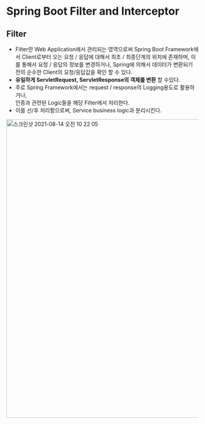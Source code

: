 # Spring Boot Filter and Interceptor

## Filter
  * Filter란 Web Application에서 관리되는 영역으로써 Spring Boot Framework에서 Client로부터 오는 요청 / 응답에 대해서 최초 / 최종단계의 위치에 존재하며, 이를 통해서 요청 / 응답의 정보를 변경하거나, Spring에 의해서 데이터가 변환되기 전의 순수한 Client의 요청/응답값을 확인 할 수 있다.
  * **유일하게 ServletRequest, ServletResponse의 객체를 변환** 할 수있다.
  * 주로 Spring Framework에서는 request / response의 Logging용도로 활용하거나, <br /> 인증과 관련돤 Logic들을 해당 Filter에서 처리한다.
  * 이를 선/후 처리함으로써, Service business logic과 분리시킨다.
  
  <img width="782" alt="스크린샷 2021-08-14 오전 10 22 05" src="https://user-images.githubusercontent.com/18282470/129430339-61453cf1-fbb9-4f9d-b855-72faec9693f3.png">

